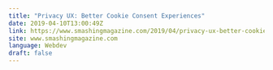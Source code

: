 ```yaml
---
title: "Privacy UX: Better Cookie Consent Experiences"
date: 2019-04-10T13:00:49Z
link: https://www.smashingmagazine.com/2019/04/privacy-ux-better-cookie-consent-experiences/
site: www.smashingmagazine.com
language: Webdev
draft: false
---
```

